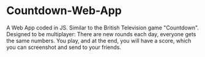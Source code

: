 # Countdown-Web-App
A Web App coded in JS. Similar to the British Television game "Countdown". <br>
Designed to be multiplayer: There are new rounds each day, everyone gets the same numbers. You play, and at the end, you will have a score, which you can screenshot and send to your friends.
